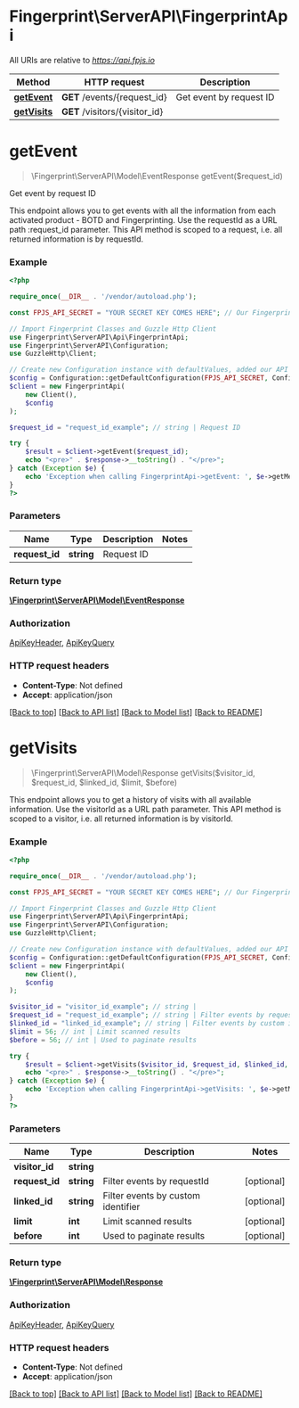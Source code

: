 # Fingerprint\ServerAPI\FingerprintApi

All URIs are relative to *https://api.fpjs.io*

Method | HTTP request | Description
------------- | ------------- | -------------
[**getEvent**](FingerprintApi.md#getEvent) | **GET** /events/{request_id} | Get event by request ID
[**getVisits**](FingerprintApi.md#getVisits) | **GET** /visitors/{visitor_id} | 

# **getEvent**
> \Fingerprint\ServerAPI\Model\EventResponse getEvent($request_id)

Get event by request ID

This endpoint allows you to get events with all the information from each activated product - BOTD and Fingerprinting. Use the requestId as a URL path :request_id parameter. This API method is scoped to a request, i.e. all returned information is by requestId.

### Example
```php
<?php

require_once(__DIR__ . '/vendor/autoload.php');

const FPJS_API_SECRET = "YOUR SECRET KEY COMES HERE"; // Our Fingerprint API Secret

// Import Fingerprint Classes and Guzzle Http Client
use Fingerprint\ServerAPI\Api\FingerprintApi;
use Fingerprint\ServerAPI\Configuration;
use GuzzleHttp\Client;

// Create new Configuration instance with defaultValues, added our API Secret and our Region
$config = Configuration::getDefaultConfiguration(FPJS_API_SECRET, Configuration::REGION_EUROPE);
$client = new FingerprintApi(
    new Client(),
    $config
);

$request_id = "request_id_example"; // string | Request ID

try {
    $result = $client->getEvent($request_id);
    echo "<pre>" . $response->__toString() . "</pre>";
} catch (Exception $e) {
    echo 'Exception when calling FingerprintApi->getEvent: ', $e->getMessage(), PHP_EOL;
}
?>
```

### Parameters

Name | Type | Description  | Notes
------------- | ------------- | ------------- | -------------
 **request_id** | **string**| Request ID |

### Return type

[**\Fingerprint\ServerAPI\Model\EventResponse**](../Model/EventResponse.md)

### Authorization

[ApiKeyHeader](../../README.md#ApiKeyHeader), [ApiKeyQuery](../../README.md#ApiKeyQuery)

### HTTP request headers

- **Content-Type**: Not defined
- **Accept**: application/json

[[Back to top]](#) [[Back to API list]](../../README.md#documentation-for-api-endpoints) [[Back to Model list]](../../README.md#documentation-for-models) [[Back to README]](../../README.md)

# **getVisits**
> \Fingerprint\ServerAPI\Model\Response getVisits($visitor_id, $request_id, $linked_id, $limit, $before)



This endpoint allows you to get a history of visits with all available information. Use the visitorId as a URL path parameter. This API method is scoped to a visitor, i.e. all returned information is by visitorId.

### Example
```php
<?php

require_once(__DIR__ . '/vendor/autoload.php');

const FPJS_API_SECRET = "YOUR SECRET KEY COMES HERE"; // Our Fingerprint API Secret

// Import Fingerprint Classes and Guzzle Http Client
use Fingerprint\ServerAPI\Api\FingerprintApi;
use Fingerprint\ServerAPI\Configuration;
use GuzzleHttp\Client;

// Create new Configuration instance with defaultValues, added our API Secret and our Region
$config = Configuration::getDefaultConfiguration(FPJS_API_SECRET, Configuration::REGION_EUROPE);
$client = new FingerprintApi(
    new Client(),
    $config
);

$visitor_id = "visitor_id_example"; // string | 
$request_id = "request_id_example"; // string | Filter events by requestId
$linked_id = "linked_id_example"; // string | Filter events by custom identifier
$limit = 56; // int | Limit scanned results
$before = 56; // int | Used to paginate results

try {
    $result = $client->getVisits($visitor_id, $request_id, $linked_id, $limit, $before);
    echo "<pre>" . $response->__toString() . "</pre>";
} catch (Exception $e) {
    echo 'Exception when calling FingerprintApi->getVisits: ', $e->getMessage(), PHP_EOL;
}
?>
```

### Parameters

Name | Type | Description  | Notes
------------- | ------------- | ------------- | -------------
 **visitor_id** | **string**|  |
 **request_id** | **string**| Filter events by requestId | [optional]
 **linked_id** | **string**| Filter events by custom identifier | [optional]
 **limit** | **int**| Limit scanned results | [optional]
 **before** | **int**| Used to paginate results | [optional]

### Return type

[**\Fingerprint\ServerAPI\Model\Response**](../Model/Response.md)

### Authorization

[ApiKeyHeader](../../README.md#ApiKeyHeader), [ApiKeyQuery](../../README.md#ApiKeyQuery)

### HTTP request headers

- **Content-Type**: Not defined
- **Accept**: application/json

[[Back to top]](#) [[Back to API list]](../../README.md#documentation-for-api-endpoints) [[Back to Model list]](../../README.md#documentation-for-models) [[Back to README]](../../README.md)

